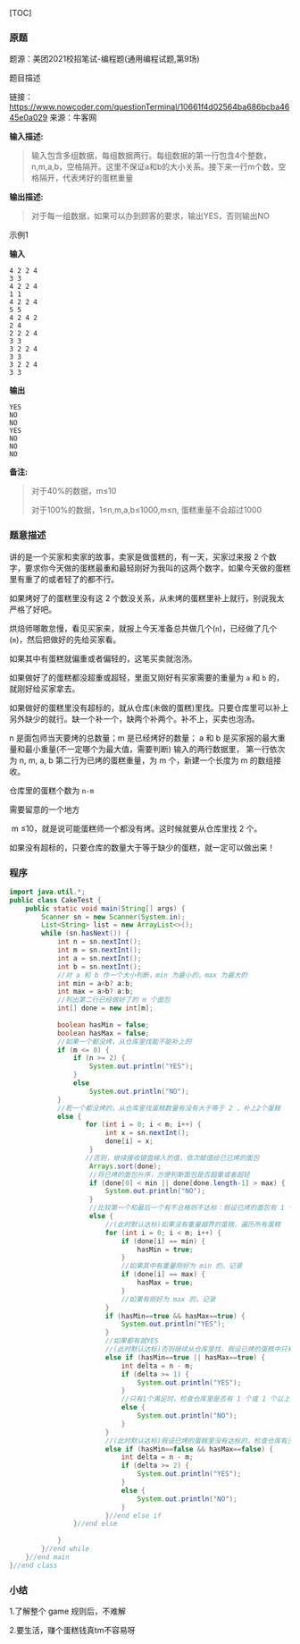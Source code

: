 [TOC]

### 原题

题源：美团2021校招笔试-编程题(通用编程试题,第9场)

题目描述

链接：https://www.nowcoder.com/questionTerminal/10661f4d02564ba686bcba4645e0a029 来源：牛客网



**输入描述:**

> 输入包含多组数据，每组数据两行。每组数据的第一行包含4个整数，n,m,a,b，空格隔开。这里不保证a和b的大小关系。接下来一行m个数，空格隔开，代表烤好的蛋糕重量



**输出描述:**

> 对于每一组数据，如果可以办到顾客的要求，输出YES，否则输出NO

示例1

**输入**

```
4 2 2 4
3 3
4 2 2 4
1 1
4 2 2 4
5 5
4 2 4 2
2 4
2 2 2 4
3 3
3 2 2 4
3 3
3 2 2 4
3 3
```

**输出**

```
YES
NO
NO
YES
NO
NO
NO
```



**备注:**

> 对于40%的数据，m≤10
>
> 对于100%的数据，1≤n,m,a,b≤1000,m≤n, 蛋糕重量不会超过1000



### 题意描述

讲的是一个买家和卖家的故事，卖家是做蛋糕的，有一天，买家过来报 2 个数字，要求你今天做的蛋糕最重和最轻刚好为我叫的这两个数字，如果今天做的蛋糕里有重了的或者轻了的都不行。

如果烤好了的蛋糕里没有这 2 个数没关系，从未烤的蛋糕里补上就行，别说我太严格了好吧。

烘焙师哪敢怠慢，看见买家来，就报上今天准备总共做几个(`n`)，已经做了几个(`m`)，然后把做好的先给买家看。

如果其中有蛋糕就偏重或者偏轻的，这笔买卖就泡汤。

如果做好了的蛋糕都没超重或超轻，里面又刚好有买家需要的重量为 `a` 和 `b` 的，就刚好给买家拿去。

如果做好的蛋糕里没有超标的，就从仓库(未做的蛋糕)里找。只要仓库里可以补上另外缺少的就行。缺一个补一个，缺两个补两个。补不上，买卖也泡汤。



n 是面包师当天要烤的总数量；m 是已经烤好的数量；
a 和 b 是买家报的最大重量和最小重量(不一定哪个为最大值，需要判断)
输入的两行数据里，
第一行依次为 n, m, a, b
第二行为已烤的蛋糕重量，为 m 个，新建一个长度为 m 的数组接收。

仓库里的蛋糕个数为 `n-m`



需要留意的一个地方

​	m ≤10，就是说可能蛋糕师一个都没有烤。这时候就要从仓库里找 2 个。

​	如果没有超标的，只要仓库的数量大于等于缺少的蛋糕，就一定可以做出来！



### 程序

```java
import java.util.*;
public class CakeTest {
	public static void main(String[] args) {
        Scanner sn = new Scanner(System.in);        
        List<String> list = new ArrayList<>();
        while (sn.hasNext()) {        	
            int n = sn.nextInt();
            int m = sn.nextInt();
            int a = sn.nextInt();
            int b = sn.nextInt();
            //对 a 和 b 作一个大小判断，min 为最小的，max 为最大的
            int min = a<b? a:b;
            int max = a>b? a:b;   
            //列出第二行已经做好了的 m 个面包
            int[] done = new int[m];
            
            boolean hasMin = false;
            boolean hasMax = false;
            //如果一个都没烤，从仓库里找能不能补上的
            if (m <= 0) {              	
                if (n >= 2) {
                    System.out.println("YES");                    
                }
                else 
                    System.out.println("NO");                    
            }
            //若一个都没烤的，从仓库里找蛋糕数量有没有大于等于 2 ，补上2个蛋糕
            else {
                   for (int i = 0; i < m; i++) {
                        int x = sn.nextInt();
                        done[i] = x;                     
                    } 
                   //否则，继续接收键盘输入的值，依次赋值给已已烤的面包
	                Arrays.sort(done);
	                //将已烤的面包升序，方便判断面包是否超重或者超轻
	                if (done[0] < min || done[done.length-1] > max) {
	                	System.out.println("NO");                	
	                }     
	                //比较第一个和最后一个有不合格则不达标：假设已烤的面包有 1 个以上
	                else {
	                	//(此时默认达标)如果没有重量越界的蛋糕，遍历所有蛋糕
	                	for (int i = 0; i < m; i++) {                                
	                        if (done[i] == min) {
	                            hasMin = true;
	                        }
	                        //如果其中有重量刚好为 min 的，记录
	                        if (done[i] == max) {
	                            hasMax = true;	                            
	                        }                
	                        //如果有刚好为 max 的，记录
	                    }                                      
	                    if (hasMin==true && hasMax==true) {                        
	                        System.out.println("YES");                
	                    }
	                    //如果都有就YES
	                    //(此时默认达标)否则继续从仓库里找，假设已烤的蛋糕中只有1个达标
	                    else if (hasMin==true || hasMax==true) {
	                        int delta = n - m;
	                        if (delta >= 1) {                            
	                            System.out.println("YES");                    
	                        }       
	                        //只有1个满足时，检查仓库里是否有 1 个或 1 个以上可以补上
	                        else {                            
	                            System.out.println("NO");                    
	                        }                        	                        
	                    }    
	                    //(此时默认达标)假设已烤的蛋糕里没有达标的，检查仓库有没有 2 个或 2 个以上
	                    else if (hasMin==false && hasMax==false) {
	                        int delta = n - m;
	                        if (delta >= 2) {                            
	                            System.out.println("YES");                    
	                        }                        
	                        else {                            
	                            System.out.println("NO");                    
	                        }                        
	                    }//end else if
                }//end else
                 
            }                   	                    	
        }//end while        
    }//end main
}//end class
```



### 小结

1.了解整个 game 规则后，不难解

2.要生活，赚个蛋糕钱真tm不容易呀
